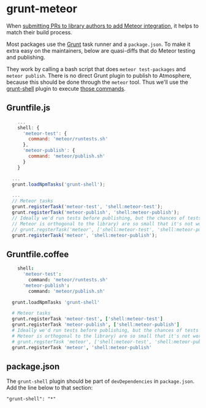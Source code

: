 grunt-meteor
============

When [submitting PRs to library authors to add Meteor integration](https://github.com/raix/Meteor-community-discussions/issues/14),
it helps to match their build process.

Most packages use the [Grunt](gruntjs.com) task runner and a `package.json`. To make it extra easy on the maintainers, below
are quasi-diffs that do Meteor testing and publishing.

They work by calling a bash script that does `meteor test-packages` and `meteor publish`. There is no direct Grunt
plugin to publish to Atmosphere, because this should be done through the `meteor` tool. Thus we'll use the
[grunt-shell](https://github.com/sindresorhus/grunt-shell) plugin to execute [those commands](https://github.com/RubaXa/Sortable/tree/master/meteor).

## Gruntfile.js

```js
    ...
    shell: {
      'meteor-test': {
        command: 'meteor/runtests.sh'
      },
      'meteor-publish': {
        command: 'meteor/publish.sh'
      }
    }

  ...
  grunt.loadNpmTasks('grunt-shell');

  ...
  // Meteor tasks
  grunt.registerTask('meteor-test', 'shell:meteor-test');
  grunt.registerTask('meteor-publish', 'shell:meteor-publish');
  // Ideally we'd run tests before publishing, but the chances of tests breaking (given that
  // Meteor is orthogonal to the library) are so small that it's not worth the maintainer's time
  // grunt.regsterTask('meteor', ['shell:meteor-test', 'shell:meteor-publish']);
  grunt.registerTask('meteor', 'shell:meteor-publish');
```

## Gruntfile.coffee

```coffee
    shell:
      'meteor-test':
        command: 'meteor/runtests.sh'
      'meteor-publish':
        command: 'meteor/publish.sh'

  grunt.loadNpmTasks 'grunt-shell'

  # Meteor tasks
  grunt.registerTask 'meteor-test', ['shell:meteor-test']
  grunt.registerTask 'meteor-publish', ['shell:meteor-publish']
  # Ideally we'd run tests before publishing, but the chances of tests breaking (given that
  # Meteor is orthogonal to the library) are so small that it's not worth the maintainer's time
  # grunt.regsterTask 'meteor', ['shell:meteor-test', 'shell:meteor-publish']
  grunt.registerTask 'meteor', 'shell:meteor-publish'
```

## package.json

The `grunt-shell` plugin should be part of `devDependencies` in `package.json`. Add the line below to that section:

    "grunt-shell": "*"
